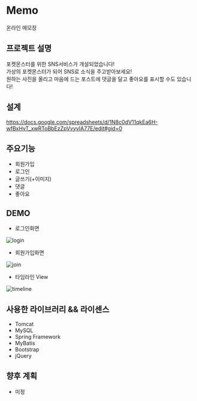 # Memo
온라인 메모장

프로젝트 설명
---------
포켓몬스터를 위한 SNS서비스가 개설되었습니다!  
가상의 포켓몬스터가 되어 SNS로 소식을 주고받아보세요!  
원하는 사진을 올리고 마음에 드는 포스트에 댓글을 달고 좋아요를 표시할 수도 있습니다!

설계
---
https://docs.google.com/spreadsheets/d/1N8c0dV11qkEa6H-wfBxHvT_xwRToBbEzZpVvyvIA77E/edit#gid=0


주요기능
------
* 회원가입
* 로그인
* 글쓰기(+이미지)
* 댓글
* 좋아요

DEMO
-----
* 로그인화면

![login](https://user-images.githubusercontent.com/83801879/132307309-fb5d15a8-3aed-481e-ac28-5d92942135a4.png)

* 회원가입화면

![join](https://user-images.githubusercontent.com/83801879/132307395-95d8b677-ecd8-46b3-8459-8ba2823af116.png)

* 타임라인 View

![timeline](https://user-images.githubusercontent.com/83801879/132307432-72dfc4c2-93c5-42ca-8101-0fa4d8b64dde.png)

사용한 라이브러리 && 라이센스
-----------------------
* Tomcat
* MySQL
* Spring Framework
* MyBatis
* Bootstrap
* jQuery

향후 계획
------
* 미정
